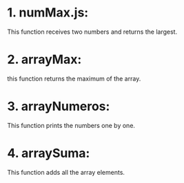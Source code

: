 # 1. numMax.js:
This function receives two numbers and returns the largest.

# 2. arrayMax:
this function returns the maximum of the array.
# 3. arrayNumeros:
This function prints the numbers one by one.
# 4. arraySuma:
This function adds all the array elements.
